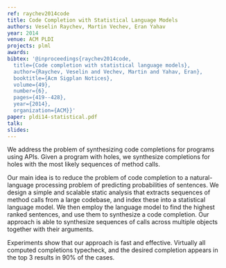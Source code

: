 ```yaml
---
ref: raychev2014code
title: Code Completion with Statistical Language Models 
authors: Veselin Raychev, Martin Vechev, Eran Yahav         
year: 2014
venue: ACM PLDI
projects: plml
awards:
bibtex: '@inproceedings{raychev2014code,
  title={Code completion with statistical language models},
  author={Raychev, Veselin and Vechev, Martin and Yahav, Eran},
  booktitle={Acm Sigplan Notices},
  volume={49},
  number={6},
  pages={419--428},
  year={2014},
  organization={ACM}}'
paper: pldi14-statistical.pdf
talk: 
slides: 
---
```


We address the problem of synthesizing code completions for programs using APIs. Given a program with holes, we synthesize completions for holes with the most likely sequences of method calls.

Our main idea is to reduce the problem of code completion to a natural-language processing problem of predicting probabilities of sentences. We design a simple and scalable static analysis that extracts sequences of method calls from a large codebase, and index these into a statistical language model. We then employ the language model to find the highest ranked sentences, and use them to synthesize a code completion. Our approach is able to synthesize sequences of calls across multiple objects together with their arguments.

Experiments show that our approach is fast and effective. Virtually all computed completions typecheck, and the desired completion appears in the top 3 results in 90% of the cases.
